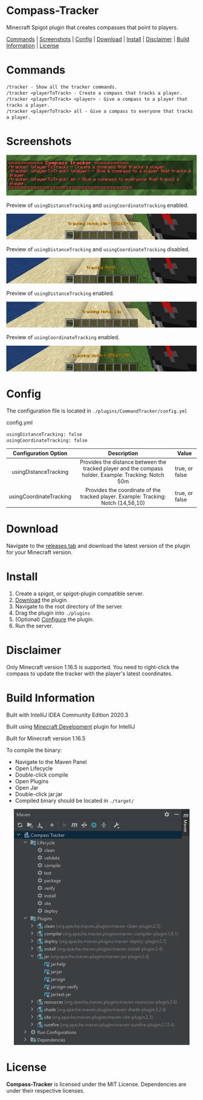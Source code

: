 # Compass-Tracker
 Minecraft Spigot plugin that creates compasses that point to players.
 
 [Commands](#cmds) | [Screenshots](#screenshots) | [Config](#config) | [Download](#download) | [Install](#install) | [Disclaimer](#disclaimer) | [Build Information](#buildinfo) | [License](#license)
 
# <a name="cmds"></a>Commands

    /tracker - Show all the tracker commands.
    /tracker <playerToTrack> - Create a compass that tracks a player.
    /tracker <playerToTrack> <player> - Give a compass to a player that tracks a player.
    /tracker <playerToTrack> all - Give a compass to everyone that tracks a player.

# <a name="screenshots"></a>Screenshots

<p align="center">
  <img src="https://github.com/kdserra/Compass-Tracker/blob/main/thumbnails/help.png?raw=true"/>
</p>

Preview of `usingDistanceTracking` and `usingCoordinateTracking` enabled.

<p align="center">
  <img src="https://github.com/kdserra/Compass-Tracker/blob/main/thumbnails/all.png?raw=true"/>
</p>

Preview of `usingDistanceTracking` and `usingCoordinateTracking` disabled.

<p align="center">
  <img src="https://github.com/kdserra/Compass-Tracker/blob/main/thumbnails/name.png?raw=true"/>
</p>

Preview of `usingDistanceTracking` enabled.

<p align="center">
  <img src="https://github.com/kdserra/Compass-Tracker/blob/main/thumbnails/dist.png?raw=true"/>
</p>

Preview of `usingCoordinateTracking` enabled.

<p align="center">
  <img src="https://github.com/kdserra/Compass-Tracker/blob/main/thumbnails/cord.png?raw=true"/>
</p>

# <a name="config"></a>Config

The configuration file is located in `./plugins/CommandTracker/config.yml`

config.yml

    usingDistanceTracking: false
    usingCoordinateTracking: false


|   Configuration Option  |                                               Description                                              | Value          |
|:-----------------------:|:------------------------------------------------------------------------------------------------------:|----------------|
|  usingDistanceTracking  | Provides the distance between the tracked player and the compass holder.  Example: Tracking: Notch 50m | true, or false |
| usingCoordinateTracking |           Provides the coordinate of the tracked player.  Example: Tracking: Notch (14,56,10)          | true, or false |

# <a name="download"></a>Download

Navigate to the [releases tab](https://github.com/kdserra/Compass-Tracker/releases) and download the latest version of the plugin for your Minecraft version.

# <a name="install"></a>Install

 1. Create a spigot, or spigot-plugin compatible server.
 2. [Download](#download) the plugin.
 3. Navigate to the root directory of the server.
 4. Drag the plugin into `./plugins`
 5. (Optional) [Configure](#config) the plugin.
 6. Run the server.

# <a name="download"></a>Disclaimer

Only Minecraft version 1.16.5 is supported.
You need to right-click the compass to update the tracker with the player's latest coordinates.

# <a name="buildinfo"></a>Build Information

Built with IntelliJ IDEA Community Edition 2020.3

Built using [Minecraft Development](https://plugins.jetbrains.com/plugin/8327-minecraft-development) plugin for IntelliJ

Built for Minecraft version 1.16.5

To compile the binary:

 - Navigate to the Maven Panel
 - Open Lifecycle
 - Double-click compile
 - Open Plugins
 - Open Jar
 - Double-click jar:jar
 - Compiled binary should be located in `./target/`

<p align="center">
  <img src="https://github.com/kdserra/Compass-Tracker/blob/main/thumbnails/maven-panel.png?raw=true"/>
</p>

# <a name="license"></a>License

**Compass-Tracker** is licensed under the MIT License.  Dependencies are under their respective licenses.
